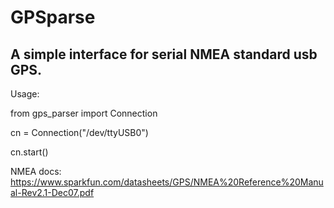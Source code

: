 # GPSparse
A simple interface for serial NMEA standard usb GPS.
---
Usage:

from gps_parser import Connection

cn = Connection("/dev/ttyUSB0")

cn.start()

NMEA docs:
https://www.sparkfun.com/datasheets/GPS/NMEA%20Reference%20Manual-Rev2.1-Dec07.pdf
